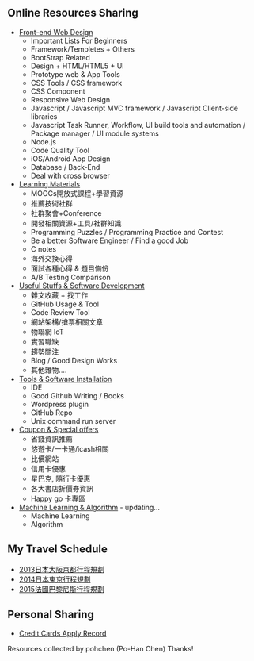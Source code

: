 
## Online Resources Sharing
* [Front-end Web Design](https://github.com/pohchen/Useful-resources/blob/master/Front-end%20Web%20Design.md)
    * Important Lists For Beginners
    * Framework/Templetes + Others
    * BootStrap Related
    * Design + HTML/HTML5 + UI
    * Prototype web & App Tools
    * CSS Tools / CSS framework
    * CSS Component
    * Responsive Web Design
    * Javascript / Javascript MVC framework / Javascript Client-side libraries
    * Javascript Task Runner, Workflow, UI build tools and automation / Package manager / UI module systems
    * Node.js
    * Code Quality Tool
    * iOS/Android App Design
    * Database / Back-End
    * Deal with cross browser
* [Learning Materials](https://github.com/pohchen/Useful-resources/blob/master/Learning%20Materials.md)
    * MOOCs開放式課程+學習資源
    * 推薦技術社群
    * 社群聚會+Conference
    * 開發相關資源+工具/社群知識
    * Programming Puzzles / Programming Practice and Contest
    * Be a better Software Engineer / Find a good Job
    * C notes
    * 海外交換心得
    * 面試各種心得 & 題目備份
    * A/B Testing Comparison
* [Useful Stuffs & Software Development](https://github.com/pohchen/Useful-resources/blob/master/Useful%20Stuffs%20%26%20Software%20Development.md)
    * 雜文收藏 + 找工作
    * GitHub Usage & Tool
    * Code Review Tool
    * 網站架構/搶票相關文章
    * 物聯網 IoT
    * 實習職缺
    * 趨勢關注
    * Blog / Good Design Works
    * 其他雜物....
* [Tools & Software Installation](https://github.com/pohchen/Useful-resources/blob/master/Tools%20%26%20Software%20Installation.md)
    * IDE
    * Good Github Writing / Books
    * Wordpress plugin
    * GitHub Repo
    * Unix command run server
* [Coupon & Special offers](https://github.com/pohchen/Useful-resources/blob/master/Coupon%20%26%20Special%20offers.md)
    * 省錢資訊推薦
    * 悠遊卡/一卡通/icash相關
    * 比價網站
    * 信用卡優惠
    * 星巴克, 隨行卡優惠
    * 各大書店折價券資訊
    * Happy go 卡專區
* [Machine Learning & Algorithm](https://github.com/pohchen/Useful-resources/blob/master/Machine%20Learning%20%26%20Algorithm.md) - updating...
    * Machine Learning
    * Algorithm

## My Travel Schedule
* [2013日本大阪京都行程規劃](https://github.com/pohchen/Useful-resources/blob/master/japan-osaka-travel.pdf)
* [2014日本東京行程規劃](https://github.com/pohchen/Useful-resources/blob/master/japan-tokyo-travel.pdf)
* [2015法國巴黎尼斯行程規劃](https://github.com/pohchen/Useful-resources/blob/master/france-paris-nice.md)

## Personal Sharing
* [Credit Cards Apply Record](https://github.com/pohchen/Useful-resources/blob/master/Credit%20Cards%20Apply%20Record.md)

Resources collected by pohchen (Po-Han Chen)
Thanks!
